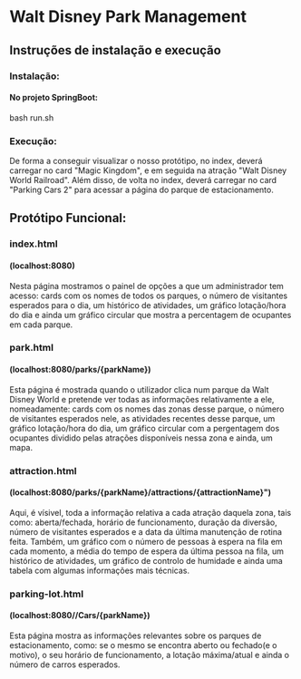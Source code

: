 # Walt Disney Park Management

## Instruções de instalação e execução


### Instalação:
#### No projeto SpringBoot:
bash run.sh

### Execução:
De forma a conseguir visualizar o nosso protótipo, no index, deverá carregar no card "Magic Kingdom", e em seguida na atração "Walt Disney World Railroad".
Além disso, de volta no index, deverá carregar no card "Parking Cars 2" para acessar a página do parque de estacionamento.




##  Protótipo Funcional:



### index.html
#### (localhost:8080)


Nesta página mostramos o painel de opções a que um administrador tem acesso: cards com os nomes de todos os parques, o número de visitantes esperados para o dia, um histórico de atividades, um gráfico lotação/hora do dia e ainda um gráfico circular que mostra a percentagem de ocupantes em cada parque.

### park.html
#### (localhost:8080/parks/{parkName})

Esta página é mostrada quando o utilizador clica num parque da Walt Disney World e pretende ver todas as informações relativamente a ele, nomeadamente: cards com os nomes das zonas desse parque, o número de visitantes esperados nele, as atividades recentes desse parque, um gráfico lotação/hora do dia, um gráfico circular com a pergentagem dos ocupantes dividido pelas atrações disponíveis nessa zona e ainda, um mapa.

### attraction.html 
#### (localhost:8080/parks/{parkName}/attractions/{attractionName}")

Aqui, é vísivel, toda a informação relativa a cada atração daquela zona, tais como: aberta/fechada, horário de funcionamento, duração da diversão, número de visitantes esperados e a data da última manutenção de rotina feita. Também, um gráfico com o número de pessoas à espera na fila em cada momento, a média do tempo de espera da última pessoa na fila, um histórico de atividades, um gráfico de controlo de humidade e ainda uma tabela com algumas informações mais técnicas. 

### parking-lot.html 
#### (localhost:8080//Cars/{parkName})

Esta página mostra as informações relevantes sobre os parques de estacionamento, como: se o mesmo se encontra aberto ou fechado(e o motivo), o seu horário de funcionamento, a lotação máxima/atual e ainda o número de carros esperados.

